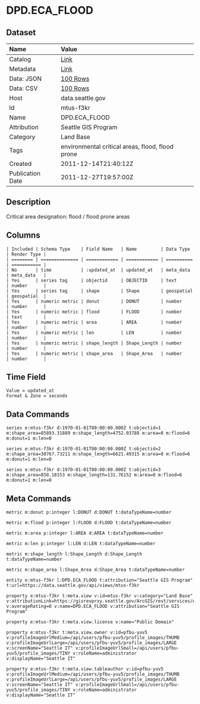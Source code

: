 # DPD.ECA_FLOOD

## Dataset

| Name | Value |
| :--- | :---- |
| Catalog | [Link](https://catalog.data.gov/dataset/dpd-eca-flood-bb2cd) |
| Metadata | [Link](https://data.seattle.gov/api/views/mtus-f3kr) |
| Data: JSON | [100 Rows](https://data.seattle.gov/api/views/mtus-f3kr/rows.json?max_rows=100) |
| Data: CSV | [100 Rows](https://data.seattle.gov/api/views/mtus-f3kr/rows.csv?max_rows=100) |
| Host | data.seattle.gov |
| Id | mtus-f3kr |
| Name | DPD.ECA_FLOOD |
| Attribution | Seattle GIS Program |
| Category | Land Base |
| Tags | environmental critical areas, flood, flood prone |
| Created | 2011-12-14T21:40:12Z |
| Publication Date | 2011-12-27T19:57:00Z |

## Description

Critical area designation: flood / flood prone areas

## Columns

```ls
| Included | Schema Type    | Field Name   | Name         | Data Type  | Render Type |
| ======== | ============== | ============ | ============ | ========== | =========== |
| No       | time           | :updated_at  | updated_at   | meta_data  | meta_data   |
| Yes      | series tag     | objectid     | OBJECTID     | text       | number      |
| Yes      | series tag     | shape        | Shape        | geospatial | geospatial  |
| Yes      | numeric metric | donut        | DONUT        | number     | number      |
| Yes      | numeric metric | flood        | FLOOD        | number     | text        |
| Yes      | numeric metric | area         | AREA         | number     | number      |
| Yes      | numeric metric | len          | LEN          | number     | number      |
| Yes      | numeric metric | shape_length | Shape_Length | number     | number      |
| Yes      | numeric metric | shape_area   | Shape_Area   | number     | number      |
```

## Time Field

```ls
Value = updated_at
Format & Zone = seconds
```

## Data Commands

```ls
series e:mtus-f3kr d:1970-01-01T00:00:00.000Z t:objectid=1 m:shape_area=85893.31889 m:shape_length=4752.03788 m:area=0 m:flood=6 m:donut=1 m:len=0

series e:mtus-f3kr d:1970-01-01T00:00:00.000Z t:objectid=2 m:shape_area=30767.73211 m:shape_length=6621.49315 m:area=0 m:flood=6 m:donut=1 m:len=0

series e:mtus-f3kr d:1970-01-01T00:00:00.000Z t:objectid=3 m:shape_area=850.18153 m:shape_length=131.76152 m:area=0 m:flood=6 m:donut=1 m:len=0
```

## Meta Commands

```ls
metric m:donut p:integer l:DONUT d:DONUT t:dataTypeName=number

metric m:flood p:integer l:FLOOD d:FLOOD t:dataTypeName=number

metric m:area p:integer l:AREA d:AREA t:dataTypeName=number

metric m:len p:integer l:LEN d:LEN t:dataTypeName=number

metric m:shape_length l:Shape_Length d:Shape_Length t:dataTypeName=number

metric m:shape_area l:Shape_Area d:Shape_Area t:dataTypeName=number

entity e:mtus-f3kr l:DPD.ECA_FLOOD t:attribution="Seattle GIS Program" t:url=https://data.seattle.gov/api/views/mtus-f3kr

property e:mtus-f3kr t:meta.view v:id=mtus-f3kr v:category="Land Base" v:attributionLink=https://gisrevprxy.seattle.gov/ArcGIS/rest/services/ext/WM_CityGISLayers/MapServer/19 v:averageRating=0 v:name=DPD.ECA_FLOOD v:attribution="Seattle GIS Program"

property e:mtus-f3kr t:meta.view.license v:name="Public Domain"

property e:mtus-f3kr t:meta.view.owner v:id=pfbu-yuv5 v:profileImageUrlMedium=/api/users/pfbu-yuv5/profile_images/THUMB v:profileImageUrlLarge=/api/users/pfbu-yuv5/profile_images/LARGE v:screenName="Seattle IT" v:profileImageUrlSmall=/api/users/pfbu-yuv5/profile_images/TINY v:roleName=administrator v:displayName="Seattle IT"

property e:mtus-f3kr t:meta.view.tableauthor v:id=pfbu-yuv5 v:profileImageUrlMedium=/api/users/pfbu-yuv5/profile_images/THUMB v:profileImageUrlLarge=/api/users/pfbu-yuv5/profile_images/LARGE v:screenName="Seattle IT" v:profileImageUrlSmall=/api/users/pfbu-yuv5/profile_images/TINY v:roleName=administrator v:displayName="Seattle IT"
```